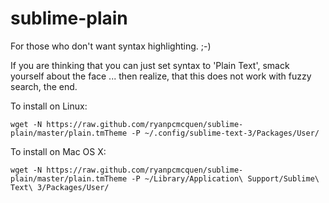 sublime-plain
=============

For those who don't want syntax highlighting. ;-)

If you are thinking that you can just set syntax to 'Plain Text', smack yourself about the face ... then realize, that this does not work with fuzzy search, the end.


To install on Linux:

    wget -N https://raw.github.com/ryanpcmcquen/sublime-plain/master/plain.tmTheme -P ~/.config/sublime-text-3/Packages/User/

To install on Mac OS X:

    wget -N https://raw.github.com/ryanpcmcquen/sublime-plain/master/plain.tmTheme -P ~/Library/Application\ Support/Sublime\ Text\ 3/Packages/User/

